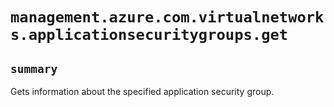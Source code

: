 # `management.azure.com.virtualnetworks.applicationsecuritygroups.get`

## `summary`
Gets information about the specified application security group.


